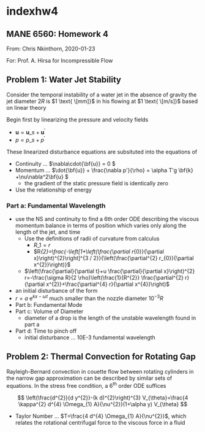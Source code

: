 # indexhw4

## MANE 6560: Homework 4

From: Chris Nkinthorn, 2020-01-23

For: Prof. A. Hirsa for Incompressible Flow

## Problem 1: Water Jet Stability

Consider the temporal instability of a water jet in the absence of gravity the jet diameter $2R$ is $1 \text{ \[mm]}$ in his flowing at $1 \text{ \[m/s]}$ based on linear theory

Begin first by linearizing the pressure and velocity fields

* $\mathbf{u}=\mathbf{u}\_{s}+\mathbf{u}^{\prime}$
* $p=p\_{s}+p^{\prime}$

These linearized disturbance equations are subsituted into the equations of

* Continuity ... $\nabla\cdot{\bf{u\}} = 0 $
* Momentum ... $\dot{\bf{u\}} + \frac{\nabla p'}{\rho} = \alpha T'g \bf{k} +\nu\nabla^2\bf{u} $
  * the gradient of the static pressure field is identically zero
* Use the relationship of energy&#x20;

### Part a: Fundamental Wavelength

* use the NS and continuity to find a 6th order ODE describing the viscous momentum balance in terms of position which varies only along the length of the jet, and time&#x20;
  * Use the definitions of radii of curvature from calculus
    * $R\_1 = r$
    * $&#x52;_{2}=\frac{-\left\[1+\left(\frac{\partial r_{0\}}{\partial x}\right)^{2}\right]^{3 / 2\}}{\left(\frac{\partial^{2} r\_{0\}}{\partial x^{2\}}\right)}$
  * $\left(\frac{\partial}{\partial t}+u \frac{\partial}{\partial x}\right)^{2} r=-\frac{\sigma R}{2 \rho}\left(\frac{1}{R^{2\}} \frac{\partial^{2} r}{\partial x^{2\}}+\frac{\partial^{4} r}{\partial x^{4\}}\right)$
* an initial disturbance of the form
* $r = a \text{ e}^{kx -\omega t}$ much smaller than the nozzle diameter $10^{-3}R$
* Part b: Fundamental Mode
* Part c: Volume of Diameter
  * diameter of a drop is the length of the unstable wavelength found in part a
* Part d: Time to pinch off
  * initial disturbance ... 10E-3 fundamental wavelength

## Problem 2: Thermal Convection for Rotating Gap

Rayleigh-Bernard convection in couette flow between rotating cylinders in the narrow gap approximation can be described by similar sets of equations. In the stress free condition, a $6^\text{th}$ order ODE suffices

$$
\left(\frac{d^{2}}{d y^{2}}-(k d)^{2}\right)^{3} V_{\theta}=\frac{4 \kappa^{2} d^{4} \Omega_{1} A}{\nu^{2}}(1+\alpha y) V_{\theta}
$$

* Taylor Number … $T=\frac{4 d^{4} \Omega\_{1} A}{\nu^{2\}}$, which relates the rotational centrifugal force to the viscous force in a fluid&#x20;
